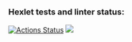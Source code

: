 ### Hexlet tests and linter status:
[![Actions Status](https://github.com/ostsle2/java-project-lvl1/workflows/hexlet-check/badge.svg)](https://github.com/ostsle2/java-project-lvl1/actions)
<a href="https://codeclimate.com/github/codeclimate/codeclimate/maintainability"><img src="https://api.codeclimate.com/v1/badges/a99a88d28ad37a79dbf6/maintainability" /></a>

